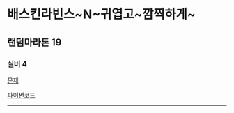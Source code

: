 # 배스킨라빈스~N~귀엽고~깜찍하게~
## 랜덤마라톤 19
### 실버 4
[문제](https://www.acmicpc.net/problem/25179)

[파이썬코드](25179.py)

---